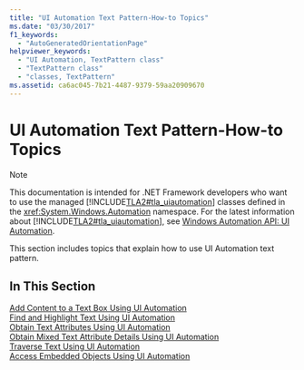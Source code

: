 ```yaml
---
title: "UI Automation Text Pattern-How-to Topics"
ms.date: "03/30/2017"
f1_keywords: 
  - "AutoGeneratedOrientationPage"
helpviewer_keywords: 
  - "UI Automation, TextPattern class"
  - "TextPattern class"
  - "classes, TextPattern"
ms.assetid: ca6ac045-7b21-4487-9379-59aa20909670
---
```

# UI Automation Text Pattern-How-to Topics
> [!NOTE]
> This documentation is intended for .NET Framework developers who want to use the managed [!INCLUDE[TLA2#tla_uiautomation](../../../includes/tla2sharptla-uiautomation-md.md)] classes defined in the <xref:System.Windows.Automation> namespace. For the latest information about [!INCLUDE[TLA2#tla_uiautomation](../../../includes/tla2sharptla-uiautomation-md.md)], see [Windows Automation API: UI Automation](/windows/win32/winauto/entry-uiauto-win32).  
  
 This section includes topics that explain how to use UI Automation text pattern.  
  
## In This Section  
 [Add Content to a Text Box Using UI Automation](add-content-to-a-text-box-using-ui-automation.md)  
 [Find and Highlight Text Using UI Automation](find-and-highlight-text-using-ui-automation.md)  
 [Obtain Text Attributes Using UI Automation](obtain-text-attributes-using-ui-automation.md)  
 [Obtain Mixed Text Attribute Details Using UI Automation](obtain-mixed-text-attribute-details-using-ui-automation.md)  
 [Traverse Text Using UI Automation](traverse-text-using-ui-automation.md)  
 [Access Embedded Objects Using UI Automation](access-embedded-objects-using-ui-automation.md)
